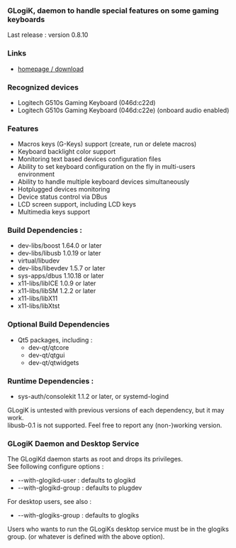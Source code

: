 ### GLogiK, daemon to handle special features on some gaming keyboards

Last release : version 0.8.10

### Links
 - [homepage / download](https://glogik.tuxfamily.org/)

### Recognized devices
 - Logitech G510s Gaming Keyboard (046d:c22d)
 - Logitech G510s Gaming Keyboard (046d:c22e) (onboard audio enabled)

### Features
 - Macros keys (G-Keys) support (create, run or delete macros)
 - Keyboard backlight color support
 - Monitoring text based devices configuration files
 - Ability to set keyboard configuration on the fly in multi-users environment
 - Ability to handle multiple keyboard devices simultaneously
 - Hotplugged devices monitoring
 - Device status control via DBus
 - LCD screen support, including LCD keys
 - Multimedia keys support

### Build Dependencies :
 - dev-libs/boost 1.64.0 or later
 - dev-libs/libusb 1.0.19 or later
 - virtual/libudev
 - dev-libs/libevdev 1.5.7 or later
 - sys-apps/dbus 1.10.18 or later
 - x11-libs/libICE 1.0.9 or later
 - x11-libs/libSM 1.2.2 or later
 - x11-libs/libX11
 - x11-libs/libXtst

### Optional Build Dependencies
 - Qt5 packages, including :
    * dev-qt/qtcore
    * dev-qt/qtgui
    * dev-qt/qtwidgets


### Runtime Dependencies :
 - sys-auth/consolekit 1.1.2 or later, or systemd-logind

GLogiK is untested with previous versions of each dependency, but it may work.  
libusb-0.1 is not supported. Feel free to report any (non-)working version.

### GLogiK Daemon and Desktop Service
The GLogiKd daemon starts as root and drops its privileges.  
See following configure options :
 - --with-glogikd-user : defaults to glogikd
 - --with-glogikd-group : defaults to plugdev

For desktop users, see also :
 - --with-glogiks-group : defaults to glogiks

Users who wants to run the GLogiKs desktop service must be in the glogiks group.
(or whatever is defined with the above option).

